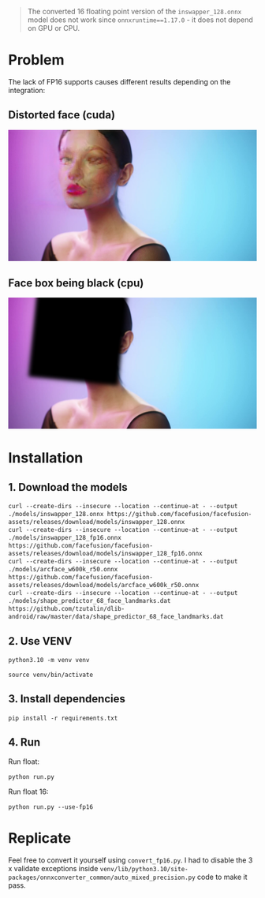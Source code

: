 > The converted 16 floating point version of the `inswapper_128.onnx` model does not work since `onnxruntime==1.17.0` - it does not depend on GPU or CPU.

# Problem

The lack of FP16 supports causes different results depending on the integration:

## Distorted face (cuda)

![Broken1](https://raw.githubusercontent.com/henryruhs/onnxruntime-fp16-issue/master/examples/output-broken1.jpg?sanitize=true)

## Face box being black (cpu)

![Broken2](https://raw.githubusercontent.com/henryruhs/onnxruntime-fp16-issue/master/examples/output-broken2.jpg?sanitize=true)


# Installation

## 1. Download the models

```
curl --create-dirs --insecure --location --continue-at - --output ./models/inswapper_128.onnx https://github.com/facefusion/facefusion-assets/releases/download/models/inswapper_128.onnx
curl --create-dirs --insecure --location --continue-at - --output ./models/inswapper_128_fp16.onnx https://github.com/facefusion/facefusion-assets/releases/download/models/inswapper_128_fp16.onnx
curl --create-dirs --insecure --location --continue-at - --output ./models/arcface_w600k_r50.onnx https://github.com/facefusion/facefusion-assets/releases/download/models/arcface_w600k_r50.onnx
curl --create-dirs --insecure --location --continue-at - --output ./models/shape_predictor_68_face_landmarks.dat https://github.com/tzutalin/dlib-android/raw/master/data/shape_predictor_68_face_landmarks.dat
```

## 2. Use VENV

```
python3.10 -m venv venv
```
```
source venv/bin/activate
```

## 3. Install dependencies

```
pip install -r requirements.txt
```

## 4. Run

Run float:

```
python run.py
```

Run float 16:

```
python run.py --use-fp16
```


# Replicate

Feel free to convert it yourself using `convert_fp16.py`. I had to disable the 3 x validate exceptions inside `venv/lib/python3.10/site-packages/onnxconverter_common/auto_mixed_precision.py` code to make it pass.
